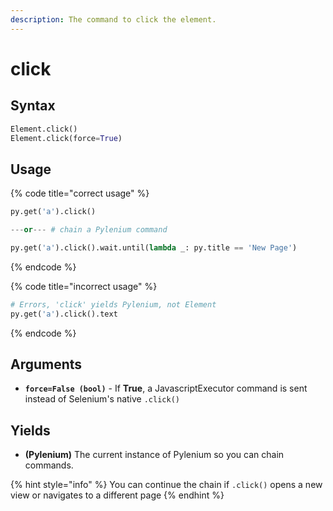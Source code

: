 ```yaml
---
description: The command to click the element.
---
```


# click

## Syntax

```python
Element.click()
Element.click(force=True)
```

## Usage

{% code title="correct usage" %}
```python
py.get('a').click()

---or--- # chain a Pylenium command

py.get('a').click().wait.until(lambda _: py.title == 'New Page')
```
{% endcode %}

{% code title="incorrect usage" %}
```python
# Errors, 'click' yields Pylenium, not Element
py.get('a').click().text
```
{% endcode %}

## Arguments

* **`force=False (bool)`** - If **True**, a JavascriptExecutor command is sent instead of Selenium's native `.click()`

## Yields

* **\(Pylenium\)** The current instance of Pylenium so you can chain commands.

{% hint style="info" %}
You can continue the chain if `.click()` opens a new view or navigates to a different page
{% endhint %}

